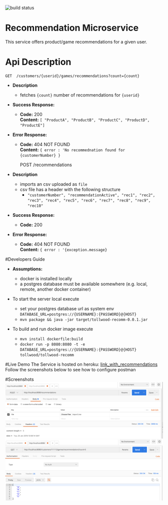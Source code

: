 ![build status](https://travis-ci.org/Tollwood/recomm.svg?branch=master)

# Recommendation Microservice
This service offers product/game recommendations for a given user.

# Api Description

    GET  /customers/{userid}/games/recommendations?count={count}
    
* **Description** 
  * fetches `{count}` number of recommendations for `{userid}`
* **Success Response:**

  * **Code:** 200 <br />
    **Content:** `[ "ProductA", "ProductB", "ProductC", "ProductD", "ProductE"]`
 
* **Error Response:**

  * **Code:** 404 NOT FOUND <br />
    **Content:** `{ error : 'No recommednation found for {customerNumber} }`
    

    POST /recommendations
* **Description** 
  * imports an csv uploaded as `file` 
  * csv file has a header with the following structure
     * `"customerNumber", "recommendationActive", "rec1", "rec2", "rec3", "rec4", "rec5", "rec6", "rec7", "rec8", "rec9", "rec10"` 
* **Success Response:**

  * **Code:** 200 <br />
 
* **Error Response:**

  * **Code:** 404 NOT FOUND <br />
    **Content:** `{ error : '{exception.message}`
       
#Developers Guide
* **Assumptions:**
  * docker is installed locally
  * a postgres database must be available somewhere (e.g. local, remote, another docker container)
  
* To start the server local execute
  * set your postgres database url as system env `DATABASE_URL=postgres://{USERNAME}:{PASSWORD}@{HOST}`
  * `mvn package && java -jar target/tollwood-recomm-0.0.1.jar`  
  
* To build and run docker image execute
  * `mvn install dockerfile:build`
  * `docker run -p 8080:8080 -t -e DATABASE_URL=postgres://{USERNAME}:{PASSWORD}@{HOST} tollwood/tollwood-recomm`

#Live Demo
The Service is hosted on heroku: [link_with_recommendations](https://tollwood-recomm.herokuapp.com/customers/111112/games/recommendations?count=5)
Follow the screenshots below to see how to configure postman

#Screenshots
![alt text](screenshots/upload-csv.png "file upload using postman")
![alt text](screenshots/getRecommendations.png "get recommondations using postman")